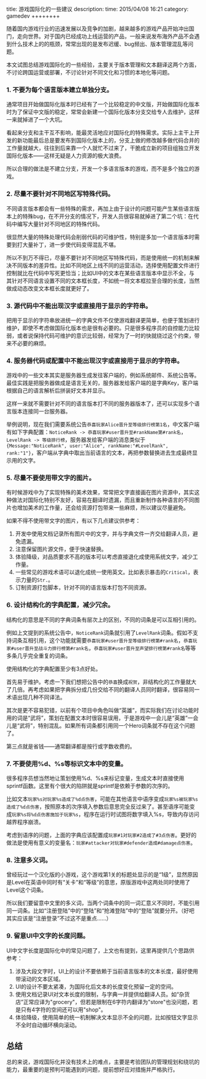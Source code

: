 title: 游戏国际化的一些建议
description: 
time: 2015/04/08 16:21
category: gamedev
++++++++

随着国内游戏行业的迅速发展以及竞争的加剧，越来越多的游戏产品开始冲出国门，走向世界。对于国内已经成功上线运营的产品，一般来说发布海外产品不会遇到什么技术上的的瓶颈，常常出现的是发布迟缓、bug频出、版本管理混乱等问题。

本文试图总结游戏国际化的一些经验，主要关于版本管理和文本翻译这两个方面，不讨论跨国运营或部署，不讨论针对不同文化和习惯的本地化等问题。

### 1. 不要为每个语言版本建立单独分支。

通常项目开始做国际化版本时已经有了一个比较稳定的中文版，开始做国际化版本时为了保证中文版的稳定，常常会新建一个国际化版本分支交给专人去维护，这样一来就掉进了一个大坑。

看起来分支和主干互不影响，能最灵活地应对国际化的特殊需求。实际上主干上开发的新功能最后总是要发布到国际化版本上的，分支上做的修改越多做代码合并的工作量就越大，往往到后来靠一个人就忙不过来了，干脆成立新的项目组独立开发国际化版本——这样无疑是人力资源的极大浪费。

所以合理的做法是不建立分支，开发一个多语言版本的游戏，而不是多个独立的游戏。

### 2. 尽量不要针对不同地区写特殊代码。

不同语言版本都会有一些特殊的需求，再加上由于设计的问题可能产生某些语言版本上的特殊bug，在不开分支的情况下，开发人员很容易就掉进了第二个坑：在代码中编写大量针对不同地区的特殊代码。

很显然大量的特殊处理代码会削弱代码的可维护性，特别是多加一个语言版本时需要到打大量补丁，进一步使代码变得混乱不堪。

所以不到万不得已，尽量不要针对不同地区写特殊代码，而是使用统一的机制来解决不同版本的差异性。比如不同地区上线不同的运营活动，选择使用配置文件进行控制就比在代码中写死更恰当；比如UI中的文本在某些语言版本中显示不全，与其针对不同语言设置不同的文本框长度，不如统一将文本框拉至合理的长度，当然做成动态改变文本框长度就更好了。

### 3. 源代码中不能出现汉字或直接用于显示的字符串。

把用于显示的字符串放进统一的字典文件不仅使游戏翻译更简单，也便于策划进行维护，即使不考虑做国际化版本也是很有必要的。只是很多程序员的自控能力比较弱，或者说保持代码可维护的意识比较弱，经常为了一时的快就绕过这个约束，带来不必要的麻烦。

### 4. 服务器代码或配置中不能出现汉字或直接用于显示的字符串。

游戏中的一些文本其实是服务器生成发往客户端的，例如系统邮件、系统公告等。最佳实践是把服务器做成是语言无关的，服务器发给客户端的是字典Key，客户端根据自己的语言解析后拼装好文本并显示。

这样一来就不需要针对不同的语言版本打不同的服务器版本了，还可以实现多个语言版本连接同一台服务器。

举例说明，现在我们需要系统公告`恭喜玩家Alice晋升至等级排行榜第1名`，中文客户端有如下字典配置：`NoticeRank -> 恭喜玩家#user晋升至#rankName第#rank名`，`LevelRank -> 等级排行榜`，服务器发给客户端的消息类似于`{Message:"NoticeRank", user:"Alice", rankName:"#LevelRank", rank:"1"}`，客户端从字典中取出当前语言的文本，再把参数替换进去生成最终显示用的文字。

### 5. 尽量不要使用带文字的图片。

有时候游戏中为了实现特殊的美术效果，常常把文字直接画在图片资源中，其实这种做法对国际化特别不友好，容易在翻译时遗漏，而且重新制作各种语言的不同图片也增加美术的工作量，还会给资源打包带来一些麻烦，所以建议尽量避免。

如果不得不使用带文字的图片，有以下几点建议供参考：

1. 开发中使用文档记录所有图片中的文字，并与字典文件一齐交给翻译人员，避免遗漏。
2. 注意保留图片源文件，便于快速替换。
3. 体验降级，对品质要求不高的版本可以考虑直接退化成使用系统文字，减少工作量。
4. 一些常见的游戏术语可以退化成统一使用英文。比如表示暴击的`Critical`，表示力量的`Str.`。
5. 订制资源打包脚本，针对不同的语言版本打包不同资源。

### 6. 设计结构化的字典配置，减少冗余。

结构化的意思是不同的字典词条有层次上的区别，不同的词条是可以互相引用的。

例如上文提到的系统公告中，`NoticeRank`词条就引用了`LevelRank`词条。假如不支持词条互相引用，这个功能就需要`恭喜玩家#user晋升至等级排行榜第#rank名`，`恭喜玩家#user晋升至战斗力排行榜第#rank名`，`恭喜玩家#user晋升至声望排行榜第#rank名`等等多条几乎完全重复的词条。

使用结构化的字典配置至少有3点好处。

首先易于维护。考虑一下我们想把公告中的`恭喜`换成`祝贺`，非结构化的工作量就大了几倍。再考虑如果把字典拆分成几份交给不同的翻译人员同时翻译，很容易同一术语出现几种不同译法。

其次是更不容易犯错，以前有个项目中角色叫做“英雄”，而实际我们在讨论功能时用的词是“武将”，策划在配置文本时很容易误用，于是游戏中一会儿是“英雄”一会儿是“武将”，特别混乱。如果所有词条都引用同一个Hero词条就不存在这个问题了。

第三点就是省钱——通常翻译都是按行或字数收费的。

### 7. 不要使用%d、%s等标识文本中的变量。

很多程序员想当然地让策划使用%d、%s来标记变量，生成文本时直接使用sprintf函数。这里有个很大的陷阱就是sprintf是依赖于参数的次序的。

比如文本`玩家%s对玩家%s造成了%d点伤害`，可能在其他语言中语序变成`玩家%s被玩家%s造成了%d点伤害`，按照原本的次序填入参数后意思完全反过来了。甚至语序可能变成`玩家%s将%d点伤害施加于玩家%s`，程序在运行时试图将数字填入%s，导致内存访问越界程序崩溃。

考虑到语序的问题，上面的字典应该配置成`玩家#1对玩家#2造成了#3点伤害`。更好的做法是使用有意义的变量名：`玩家#attacker对玩家#defender造成#damage点伤害`。

### 8. 注意多义词。

曾经玩过一个汉化版的小游戏，这个游戏第1关的标题处显示的是“1级”，显然原因是Level在英语中同时有“关卡”和“等级”的意思，原版游戏中这两处同时使用了Level这个词条。

所以我们要留意中文里的多义词，当两个词条中的同一词汇意义不同时，不能引用同一词条。比如“注册登陆”中的“登陆”和“抢滩登陆”中的“登陆”就要分开。（好吧其实应该是“注册登录”不过这不是重点……）

### 9. 留意UI中文字的长度问题。

UI中文字长度是国际化中的常见问题了，上文也有提到，这里再提供几个思路供参考：

1. 涉及大段文字时，UI上的设计不要依赖于当前语言版本的文本长度，最好使用带滚动的文本区域。
2. UI的设计不要太紧凑，为国际化后文本的长度变化预留一定的空间。
3. 使用文档记录UI对文本长度的限制，与字典一并提供给翻译人员。如“杂货店”正常应译为"grocery"，但若是限制在6字符内翻译为"store"也没问题，若是只有4字符的空间还可以用"shop"。
4. 体验降级，使用简单的统一机制解决文本显示不全的问题，比如按钮文字显示不全时自动循环横向滚动。

## 总结

总的来说，游戏国际化并没有技术上的难点，主要是考验团队的管理规划和绕坑的能力，最重要的是预判可能遇到的问题，提前想好应对措施并严格执行。